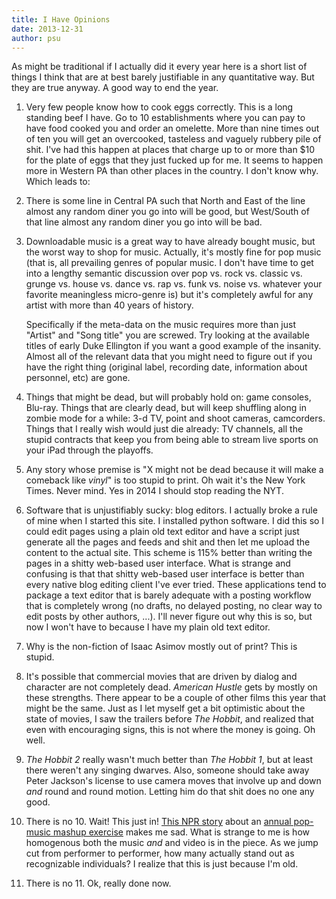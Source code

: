 ```yaml
---
title: I Have Opinions
date: 2013-12-31
author: psu
---
```


As might be traditional if I actually did it every year here is a short list of things I think that are at best barely justifiable in any quantitative way. But they are true anyway. A good way to end the year.

1. Very few people know how to cook eggs correctly. This is a long standing beef I have. Go to 10 establishments where you can pay to have food cooked you and order an omelette. More than nine times out of ten you will get an overcooked, tasteless and vaguely rubbery pile of shit. I've had this happen at places that charge up to or more than $10 for the plate of eggs that they just fucked up for me. It seems to happen more in Western PA than other places in the country. I don't know why. Which leads to:

2. There is some line in Central PA such that North and East of the line almost any random diner you go into will be good, but West/South of that line almost any random diner you go into will be bad.

3. Downloadable music is a great way to have already bought music, but the worst way to shop for music. Actually, it's mostly fine for pop music (that is, all prevailing genres of popular music. I don't have time to get into a lengthy semantic discussion over pop vs. rock vs. classic vs. grunge vs. house vs. dance vs. rap vs. funk vs. noise vs. whatever your favorite meaningless micro-genre is) but it's completely awful for any artist with more than 40 years of history.

	Specifically if the meta-data on the music requires more than just "Artist" and "Song title" you are screwed. Try looking at the available titles of early Duke Ellington if you want a good example of the insanity. Almost all of the relevant data that you might need to figure out if you have the right thing (original label, recording date, information about personnel, etc) are gone.

4. Things that might be dead, but will probably hold on: game consoles, Blu-ray. Things that are clearly dead, but will keep shuffling along in zombie mode for a while: 3-d TV, point and shoot cameras, camcorders. Things that I really wish would just die already: TV channels, all the stupid contracts that keep you from being able to stream live sports on your iPad through the playoffs.

5. Any story whose premise is "X might not be dead because it will make a comeback like *vinyl*" is too stupid to print. Oh wait it's the New York Times. Never mind. Yes in 2014 I should stop reading the NYT.

6. Software that is unjustifiably sucky: blog editors. I actually broke a rule of mine when I started this site. I installed python software. I did this so I could edit pages using a plain old text editor and have a script just generate all the pages and feeds and shit and then let me upload the content to the actual site. This scheme is 115% better than writing the pages in a shitty web-based user interface. What is strange and confusing is that that shitty web-based user interface is better than every native blog editing client I've ever tried. These applications tend to package a text editor that is barely adequate with a posting workflow that is completely wrong (no drafts, no delayed posting, no clear way to edit posts by other authors, ...). I'll never figure out why this is so, but now I won't have to because I have my plain old text editor.

7. Why is the non-fiction of Isaac Asimov mostly out of print? This is stupid.

8. It's possible that commercial movies that are driven by dialog and character are not completely dead. _American Hustle_ gets by mostly on these strengths. There appear to be a couple of other films this year that might be the same. Just as I let myself get a bit optimistic about the state of movies, I saw the trailers before _The Hobbit_, and realized that even with encouraging signs, this is not where the money is going. Oh well.

9. _The Hobbit 2_ really wasn't much better than _The Hobbit 1_, but at least there weren't any singing dwarves. Also, someone should take away Peter Jackson's license to use camera moves that involve up and down *and* round and round motion. Letting him do that shit does no one any good.

10. There is no 10. Wait! This just in! <a href="http://www.npr.org/2013/12/31/258508950/here-are-68-of-2013s-biggest-songs-in-five-and-a-half-minutes">This NPR story</a> about an <a href="http://www.youtube.com/watch?v=HJMapA8WgYw">annual pop-music mashup exercise</a> makes me sad. What is strange to me is how homogenous both the music *and* and video is in the piece. As we jump cut from performer to performer, how many actually stand out as recognizable individuals? I realize that this is just because I'm old.

11. There is no 11. Ok, really done now.








